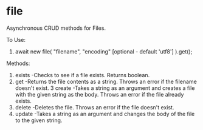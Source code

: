 # file
Asynchronous CRUD methods for Files.

To Use: 
  1. await new file( "filename", "encoding" [optional - default 'utf8'] ).get();

Methods:
  1. exists
    -Checks to see if a file exists. Returns boolean.
  2. get
    -Returns the file contents as a string. Throws an error if the filename doesn't exist.
  3 create
    -Takes a string as an argument and creates a file with the given string as the body. Throws an error if the file already exists.
  4. delete
    -Deletes the file. Throws an error if the file doesn't exist.
  5. update
    -Takes a string as an argument and changes the body of the file to the given string.
